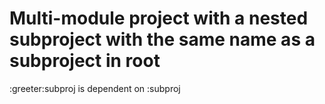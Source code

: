 # Multi-module project with a nested subproject with the same name as a subproject in root

:greeter:subproj is dependent on :subproj
